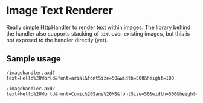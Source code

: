 Image Text Renderer
===================

Really simple HttpHandler to render text within images.  The library behind the handler also supports stacking of text over existing images, but this is not exposed to the handler directly (yet).

Sample usage
------------
	/imagehandler.axd?text=Hello%20World&font=arial&fontSize=50&width=500&height=100

	/imagehandler.axd?text=Hello%20World&font=Comic%20Sans%20MS&fontSize=50&width=500&height=100

